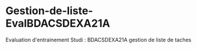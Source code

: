 # Gestion-de-liste-EvalBDACSDEXA21A
Evaluation d'entrainement Studi : BDACSDEXA21A gestion de liste de taches 
